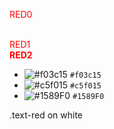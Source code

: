 <p style='color:red'>RED0</p><br>
<font color="red">RED1</font><br>
<b style='color:red'>RED2</b><br>

- ![#f03c15](https://via.placeholder.com/15/f03c15/000000?text=+) `#f03c15`
- ![#c5f015](https://via.placeholder.com/15/c5f015/000000?text=+) `#c5f015`
- ![#1589F0](https://via.placeholder.com/15/1589F0/000000?text=+) `#1589F0`

<div class="text-red mb-2">
  .text-red on white
</div>
